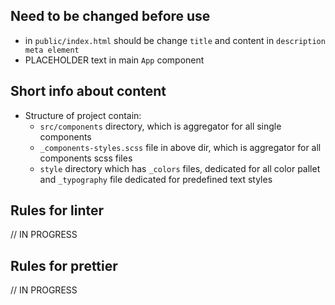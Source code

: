 ## Need to be changed before use
 - in `public/index.html` should be change `title` and content in `description meta element`
 - PLACEHOLDER text in main `App` component 

## Short info about content 
 - Structure of project contain:
   - `src/components` directory, which is aggregator for all single components 
   - `_components-styles.scss` file in above dir, which is aggregator for all components scss files
   - `style` directory which has `_colors` files, dedicated for all color pallet and `_typography` file dedicated for predefined text styles
     
## Rules for linter
// IN PROGRESS

## Rules for prettier
// IN PROGRESS